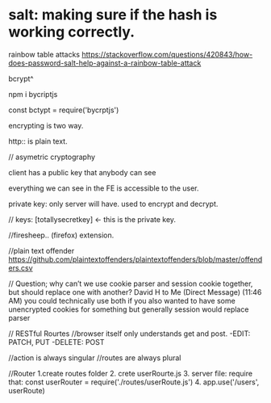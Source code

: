 # salt: making sure if the hash is working correctly.

rainbow table attacks
https://stackoverflow.com/questions/420843/how-does-password-salt-help-against-a-rainbow-table-attack

bcrypt^

npm i bycriptjs

const bctypt = require('bycrptjs')

encrypting is two way.

http:: is plain text.

// asymetric cryptography

client has a public key that anybody can see

everything we can see in the FE is accessible to the user.

private key: only server will have. used to encrypt and decrypt.

// keys: [totallysecretkey] <- this is the private key.

//firesheep.. (firefox)
extension.

//plain text offender
https://github.com/plaintextoffenders/plaintextoffenders/blob/master/offenders.csv

// Question; why can’t we use cookie parser and session cookie together, but should replace one with another?
David H to Me (Direct Message) (11:46 AM)
you could technically use both if you also wanted to have some unencrypted cookies for something but generally session would replace parser

// RESTful Rourtes
//browser itself only understands get and post.
-EDIT: PATCH, PUT
-DELETE: POST

//action is always singular
//routes are always plural

//Router
1.create routes folder 2. crete userRourte.js 3. server file: require that: const userRouter = require('./routes/userRoute.js') 4. app.use('/users', userRoute)
